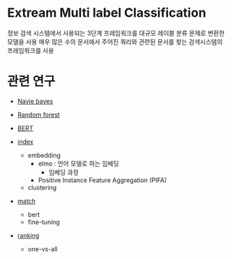 # Extream Multi label Classification
정보 검색 시스템에서 사용되는 3단계 프레임워크를 대규모 레이블 분류 문제로 변환한 모델을 사용 
매우 많은 수의 문서에서 주어진 쿼리와 관련된 문서를 찾는 검색시스템의 프레임워크를 사용



# 관련 연구 
* [Navie bayes]()
* [Random forest]()
* [BERT]()


* [index]()    
    * embedding
      * elmo : 언어 모델로 하는 임베딩
         * 임베딩 과정
      * Positive Instance Feature Aggregation (PIFA)
    * clustering  
    
* [match]()
    * bert
    * fine-tuning  
    
* [ranking]()
    * one-vs-all 
